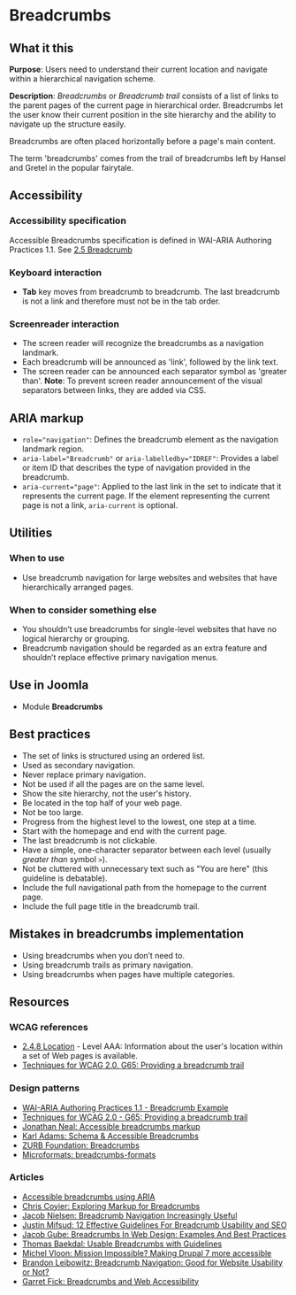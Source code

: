 # Breadcrumbs
## What it this
**Purpose**: Users need to understand their current location and navigate within a hierarchical navigation scheme.

**Description**: _Breadcrumbs_ or _Breadcrumb trail_ consists of a list of links to the parent pages of the current page in hierarchical order.  Breadcrumbs let the user know their current position in the site hierarchy and the ability to navigate up the structure easily.

Breadcrumbs are often placed horizontally before a page's main content.

The term 'breadcrumbs' comes from the trail of breadcrumbs left by Hansel and Gretel in the popular fairytale.

## Accessibility
### Accessibility specification
Accessible Breadcrumbs specification is defined in WAI-ARIA Authoring Practices 1.1. See [2.5 Breadcrumb](https://www.w3.org/TR/wai-aria-practices/#breadcrumb)

### Keyboard interaction
* **Tab** key moves from breadcrumb to breadcrumb. The last breadcrumb is not a link and therefore must not be in the tab order.

### Screenreader interaction
* The screen reader will recognize the breadcrumbs as a navigation landmark.
* Each breadcrumb will be announced as 'link', followed by the link text.
* The screen reader can be announced each separator symbol as 'greater than'. 
  **Note**: To prevent screen reader announcement of the visual separators between links, they are added via CSS.


## ARIA markup
* `role="navigation"`: Defines the breadcrumb element as the navigation landmark region.
* `aria-label="Breadcrumb"` or `aria-labelledby="IDREF"`: Provides a label or item ID that describes the type of navigation provided in the breadcrumb.
* `aria-current="page"`: Applied to the last link in the set to indicate that it represents the current page. If the element representing the current page is not a link, `aria-current` is optional.

## Utilities
### When to use
* Use breadcrumb navigation for large websites and websites that have hierarchically arranged pages. 
### When to consider something else
* You shouldn’t use breadcrumbs for single-level websites that have no logical hierarchy or grouping.
* Breadcrumb navigation should be regarded as an extra feature and shouldn’t replace effective primary navigation menus.


## Use in Joomla
* Module **Breadcrumbs**

## Best practices
* The set of links is structured using an ordered list.
* Used as secondary navigation.
* Never replace primary navigation. 
* Not be used if all the pages are on the same level.
* Show the site hierarchy, not the user's history. 
* Be located in the top half of your web page. 
* Not be too large. 
* Progress from the highest level to the lowest, one step at a time.
* Start with the homepage and end with the current page.
* The last breadcrumb is not clickable. 
* Have a simple, one-character separator between each level (usually _greater than_ symbol `>`).
* Not be cluttered with unnecessary text such as "You are here" (this guideline is debatable).
* Include the full navigational path from the homepage to the current page.
* Include the full page title in the breadcrumb trail. 

## Mistakes in breadcrumbs implementation
* Using breadcrumbs when you don’t need to.
* Using breadcrumb trails as primary navigation.
* Using breadcrumbs when pages have multiple categories.

## Resources
### WCAG references
* [2.4.8 Location](https://www.w3.org/TR/2008/REC-WCAG20-20081211/#navigation-mechanisms-location) - Level AAA: Information about the user's location within a set of Web pages is available.
* [Techniques for WCAG 2.0. G65: Providing a breadcrumb trail](https://www.w3.org/TR/WCAG20-TECHS/G65.html)

### Design patterns
* [WAI-ARIA Authoring Practices 1.1 - Breadcrumb Example](https://www.w3.org/TR/wai-aria-practices/examples/breadcrumb/index.html)
* [Techniques for WCAG 2.0 - G65: Providing a breadcrumb trail](https://www.w3.org/TR/WCAG20-TECHS/G65.html)
* [Jonathan Neal: Accessible breadcrumbs markup](https://codepen.io/jonneal/pen/ianKu)
* [Karl Adams: Schema & Accessible Breadcrumbs](https://codepen.io/Five50/pen/reQREV)
* [ZURB Foundation: Breadcrumbs](http://foundation.zurb.com/sites/docs/v/5.5.3/components/breadcrumbs.html)
* [Microformats: breadcrumbs-formats](http://microformats.org/wiki/breadcrumbs-formats)

### Articles
* [Accessible breadcrumbs using ARIA](https://www.uvd.co.uk/blog/accessible-breadcrumbs-using-aria/)
* [Chris Coyier: Exploring Markup for Breadcrumbs](https://css-tricks.com/markup-for-breadcrumbs/)
* [Jacob Nielsen: Breadcrumb Navigation Increasingly Useful](https://www.nngroup.com/articles/breadcrumb-navigation-useful/)
* [Justin Mifsud: 12 Effective Guidelines For Breadcrumb Usability and SEO](http://usabilitygeek.com/12-effective-guidelines-for-breadcrumb-usability-and-seo/)
* [Jacob Gube: Breadcrumbs In Web Design: Examples And Best Practices](https://www.smashingmagazine.com/2009/03/breadcrumbs-in-web-design-examples-and-best-practices/)
* [Thomas Baekdal: Usable Breadcrumbs with Guidelines](https://www.baekdal.com/insights/breadcrumbguidelines)
* [Michel Vloon: Mission Impossible? Making Drupal 7 more accessible](https://www.nomensa.com/blog/2015/mission-impossible-making-drupal-7-more-accessible)
* [Brandon Leibowitz: Breadcrumb Navigation: Good for Website Usability or Not?](http://blog.usabilla.com/breadcrumb-navigation-good-website-usability-not/)
* [Garret Fick: Breadcrumbs and Web Accessibility](http://www.ficksworkshop.com/blog/post/breadcrumbs-and-web-accessibility)


